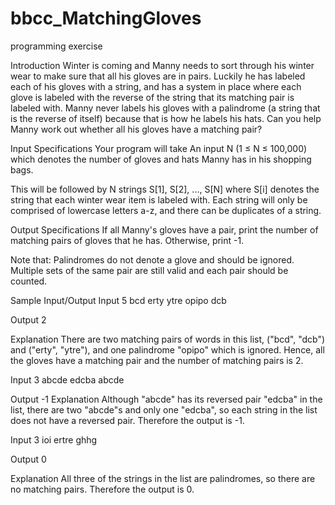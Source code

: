 # bbcc_MatchingGloves
programming exercise

Introduction
Winter is coming and Manny needs to sort through his winter wear to make sure that all his gloves are in
pairs. Luckily he has labeled each of his gloves with a string, and has a system in place where each glove
is labeled with the reverse of the string that its matching pair is labeled with. Manny never
labels his gloves with a palindrome (a string that is the reverse of itself) because that is how he
labels his hats. Can you help Manny work out whether all his gloves have a matching pair?

Input Specifications
Your program will take
An input N (1 ≤ N ≤ 100,000) which denotes the number of gloves and hats Manny has in his
shopping bags.

This will be followed by N strings S[1], S[2], ..., S[N] where S[i] denotes the string that each
winter wear item is labeled with. Each string will only be comprised of lowercase letters a-z, and
there can be duplicates of a string.

Output Specifications
If all Manny's gloves have a pair, print the number of matching pairs of gloves that he has. Otherwise,
print -1.

Note that:
Palindromes do not denote a glove and should be ignored.
Multiple sets of the same pair are still valid and each pair should be counted.

Sample Input/Output
Input
5
bcd
erty
ytre
opipo
dcb

Output
2

Explanation
There are two matching pairs of words in this list, ("bcd", "dcb") and ("erty", "ytre"), and one palindrome
"opipo" which is ignored. Hence, all the gloves have a matching pair and the number of matching pairs is
2.

Input
3
abcde
edcba
abcde

Output
-1
Explanation
Although "abcde" has its reversed pair "edcba" in the list, there are two "abcde"s and only one "edcba",
so each string in the list does not have a reversed pair. Therefore the output is -1.

Input
3
ioi
ertre
ghhg

Output
0

Explanation
All three of the strings in the list are palindromes, so there are no matching pairs. Therefore the output is
0.
